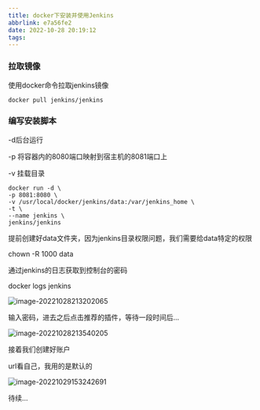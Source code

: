 ```yaml
---
title: docker下安装并使用Jenkins
abbrlink: e7a56fe2
date: 2022-10-28 20:19:12
tags:
---
```


### 拉取镜像

使用docker命令拉取jenkins镜像

```shell
docker pull jenkins/jenkins
```

### 编写安装脚本

-d后台运行

-p 将容器内的8080端口映射到宿主机的8081端口上

-v 挂载目录

```shell
docker run -d \
-p 8081:8080 \
-v /usr/local/docker/jenkins/data:/var/jenkins_home \
-t \
--name jenkins \
jenkins/jenkins
```

提前创建好data文件夹，因为jenkins目录权限问题，我们需要给data特定的权限

chown -R 1000 data

通过jenkins的日志获取到控制台的密码

docker logs jenkins

![image-20221028213202065](https://minaseinori.oss-cn-hongkong.aliyuncs.com/%E6%95%99%E5%AD%A6%E7%9B%AE%E5%BD%95/202210282135912.png)

输入密码，进去之后点击推荐的插件，等待一段时间后...

![image-20221028213540205](https://minaseinori.oss-cn-hongkong.aliyuncs.com/%E6%95%99%E5%AD%A6%E7%9B%AE%E5%BD%95/202210290809583.png)

接着我们创建好账户

url看自己，我用的是默认的

![image-20221029153242691](https://minaseinori.oss-cn-hongkong.aliyuncs.com/%E6%95%99%E5%AD%A6%E7%9B%AE%E5%BD%95/202210291532868.png)

待续...
